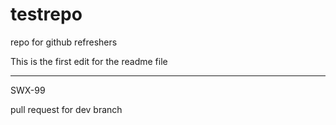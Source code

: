 # testrepo
repo for github refreshers


This is the first edit for the readme file

_______________________________________


SWX-99

pull request for dev branch 







